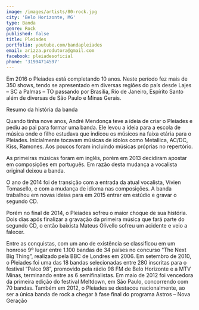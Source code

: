 ```yaml
---
image: /images/artists/80-rock.jpg
city: 'Belo Horizonte, MG'
type: Banda
genre: Rock
published: false
title: Pleiades
portfolio: youtube.com/bandapleiades
email: arizza.produtora@gmail.com
facebook: pleiadesoficial
phone: '31994714597'
---
```

Em 2016 o Pleiades está completando 10 anos. Neste período fez mais de 350 shows, tendo se apresentado em diversas regiões do país desde Lajes – SC a Palmas – TO passando por Brasília, Rio de Janeiro, Espírito Santo além de diversas de São Paulo e Minas Gerais. 

Resumo da história da banda
 
Quando tinha nove anos, André Mendonça teve a ideia de criar o Pleiades e pediu ao pai para formar uma banda. Ele levou a ideia para a escola de música onde o filho estudava que indicou os músicos na faixa etária para o Pleiades. Inicialmente tocavam músicas de ídolos como Metallica, AC/DC, Kiss, Ramones. Aos poucos foram incluindo músicas próprias no repertório.
  
As primeiras músicas foram em inglês, porém em 2013 decidiram apostar em composições em português. Em razão desta mudança a vocalista original deixou a banda.
 
O ano de 2014 foi de transição com a entrada da atual vocalista, Vivien Tomasello, e com a mudança de idioma nas composições. A banda trabalhou em novas ideias para em 2015 entrar em estúdio e gravar o segundo CD.
 
Porém no final de 2014, o Pleiades sofreu o maior choque de sua história. Dois dias após finalizar a gravação da primeira música que fará parte do segundo CD, o então baixista Mateus Olivello sofreu um acidente e veio a falecer.
   
Entre as conquistas, com um ano de existência se classificou em um honroso 9º lugar entre 1.100 bandas de 34 países no concurso “The Next Big Thing”, realizado pela BBC de Londres em 2006. Em setembro de 2010, o Pleiades foi uma das 18 bandas selecionadas entre 280 inscritas para o festival “Palco 98”, promovido pela rádio 98 FM de Belo Horizonte e a MTV Minas, terminando entre as 6 semifinalistas. Em maio de 2012 foi vencedora da primeira edição do festival Meltdown, em São Paulo, concorrendo com 70 bandas. Também em 2012, o Pleiades se destacou nacionalmente, ao ser a única banda de rock a chegar à fase final do programa Astros – Nova Geração